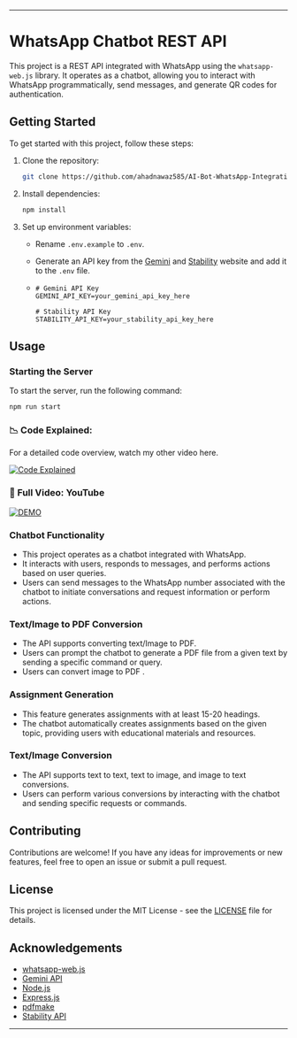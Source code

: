 

---

# WhatsApp Chatbot REST API

This project is a REST API integrated with WhatsApp using the `whatsapp-web.js` library. It operates as a chatbot, allowing you to interact with WhatsApp programmatically, send messages, and generate QR codes for authentication.

## Getting Started

To get started with this project, follow these steps:

1. Clone the repository:
    ```bash
    git clone https://github.com/ahadnawaz585/AI-Bot-WhatsApp-Integration-REST-API
    ```

2. Install dependencies:
    ```bash
    npm install
    ```

3. Set up environment variables:
   - Rename `.env.example` to `.env`.
   - Generate an API key from the [Gemini](https://gemini.google.com/app)  and [Stability](https://stability.ai/news/api-platform-for-stability-ai) website and add it to the `.env` file.
  
   - ```dotenv
     # Gemini API Key
     GEMINI_API_KEY=your_gemini_api_key_here

     # Stability API Key
     STABILITY_API_KEY=your_stability_api_key_here
     ```

## Usage

### Starting the Server

To start the server, run the following command:
```bash
npm run start
```

### 📉 Code Explained:
For a detailed code overview, watch my other video here.

[![Code Explained ](https://img.youtube.com/vi/kpZ0Q1UfMaM/0.jpg)](https://www.youtube.com/watch?v=kpZ0Q1UfMaM&t=0s)

### 🎥 Full Video: YouTube

[![DEMO](https://img.youtube.com/vi/OPmqsgDdOaY/0.jpg)](https://youtu.be/OPmqsgDdOaY?si=_eAGl3ISx5XjQSzY)

### Chatbot Functionality

- This project operates as a chatbot integrated with WhatsApp.
- It interacts with users, responds to messages, and performs actions based on user queries.
- Users can send messages to the WhatsApp number associated with the chatbot to initiate conversations and request information or perform actions.

### Text/Image to PDF Conversion

- The API supports converting text/Image to PDF.
- Users can prompt the chatbot to generate a PDF file from a given text by sending a specific command or query.
- Users can convert image to PDF .

### Assignment Generation

- This feature generates assignments with at least 15-20 headings.
- The chatbot automatically creates assignments based on the given topic, providing users with educational materials and resources.

### Text/Image Conversion

- The API supports text to text, text to image, and image to text conversions.
- Users can perform various conversions by interacting with the chatbot and sending specific requests or commands.

## Contributing

Contributions are welcome! If you have any ideas for improvements or new features, feel free to open an issue or submit a pull request.

## License

This project is licensed under the MIT License - see the [LICENSE](LICENSE) file for details.

## Acknowledgements

- [whatsapp-web.js](https://github.com/pedroslopez/whatsapp-web.js)
- [Gemini API](https://gemini.google.com/app)
- [Node.js](https://nodejs.org/)
- [Express.js](https://expressjs.com/)
- [pdfmake](https://www.npmjs.com/package/pdfmake)
- [Stability API](https://stability.ai/news/api-platform-for-stability-ai)

---
